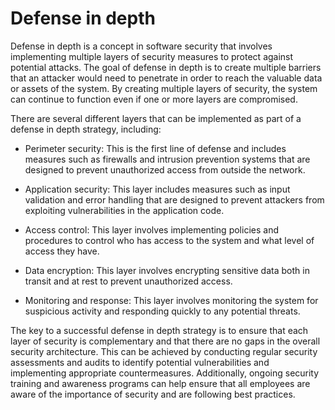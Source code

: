 # Defense in depth

Defense in depth is a concept in software security that involves implementing multiple layers of security measures to protect against potential attacks. The goal of defense in depth is to create multiple barriers that an attacker would need to penetrate in order to reach the valuable data or assets of the system. By creating multiple layers of security, the system can continue to function even if one or more layers are compromised.

There are several different layers that can be implemented as part of a defense in depth strategy, including:

* Perimeter security: This is the first line of defense and includes measures such as firewalls and intrusion prevention systems that are designed to prevent unauthorized access from outside the network.

* Application security: This layer includes measures such as input validation and error handling that are designed to prevent attackers from exploiting vulnerabilities in the application code.

* Access control: This layer involves implementing policies and procedures to control who has access to the system and what level of access they have.

* Data encryption: This layer involves encrypting sensitive data both in transit and at rest to prevent unauthorized access.

* Monitoring and response: This layer involves monitoring the system for suspicious activity and responding quickly to any potential threats.

The key to a successful defense in depth strategy is to ensure that each layer of security is complementary and that there are no gaps in the overall security architecture. This can be achieved by conducting regular security assessments and audits to identify potential vulnerabilities and implementing appropriate countermeasures. Additionally, ongoing security training and awareness programs can help ensure that all employees are aware of the importance of security and are following best practices.
